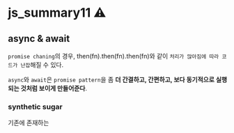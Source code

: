# js_summary11 ⚠️

## async & await

`promise chaning`의 경우, then(fn).then(fn).then(fn)와 같이 `처리가 많아짐에 따라 코드가 난잡`해질 수 있다.

`async`와 `await`은 `promise pattern`을 좀 **더 간결하고, 간편하고, 보다 동기적으로 실행되는 것처럼 보이게 만들어준다**.

### synthetic sugar

기존에 존재하는




